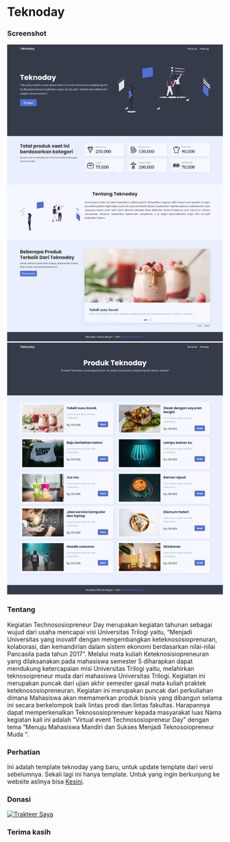 # Teknoday

### Screenshot
![Gambar Halaman Utama](https://raw.githubusercontent.com/suryamsj/template-teknoday/main/screenshot/ss_1.jpeg)
![Gambar Halaman Produk](https://raw.githubusercontent.com/suryamsj/template-teknoday/main/screenshot/ss2.jpeg)

### Tentang
Kegiatan Technososiopreneur Day merupakan kegiatan tahunan sebagai wujud dari usaha mencapai visi Universitas Trilogi yaitu, “Menjadi Universitas yang inovatif dengan mengembangkan keteknososioprenuran, kolaborasi, dan kemandirian dalam sistem ekonomi berdasarkan nilai-nilai Pancasila pada tahun 2017”. Melalui mata kuliah Keteknosisiopreneuran yang dilaksanakan pada mahasiswa semester 5 diharapkan dapat mendukung ketercapaian misi Universitas Trilogi yaitu, melahirkan teknosoipreneur muda dari mahasiswa Universitas Trilogi. Kegiatan ini merupakan puncak dari ujian akhir semester gasal mata kuliah praktek keteknososiopreneuran. Kegiatan ini merupakan puncak dari perkuliahan dimana Mahasiswa akan memamerkan produk bisnis yang dibangun selama ini secara berkelompok baik lintas prodi dan lintas fakultas. Harapannya dapat memperkenalkan Teknososiopreneuer kepada masyarakat luas Nama kegiatan kali ini adalah “Virtual event Technososiopreneur Day” dengan tema “Menuju Mahasiswa Mandiri dan Sukses Menjadi Teknosoiopreneur Muda “.

### Perhatian
Ini adalah template teknoday yang baru, untuk update template dari versi sebelumnya. Sekali lagi ini hanya template. Untuk yang ingin berkunjung ke website aslinya bisa [Kesini](https://trilogi.ac.id/teknoday/).

### Donasi
<a href="https://trakteer.id/suryamsj/tip" target="_blank"><img id="wse-buttons-preview" src="https://cdn.trakteer.id/images/embed/trbtn-red-3.jpg" height="40" style="border: 0px; height: 40px;" alt="Trakteer Saya"></a>

### Terima kasih
